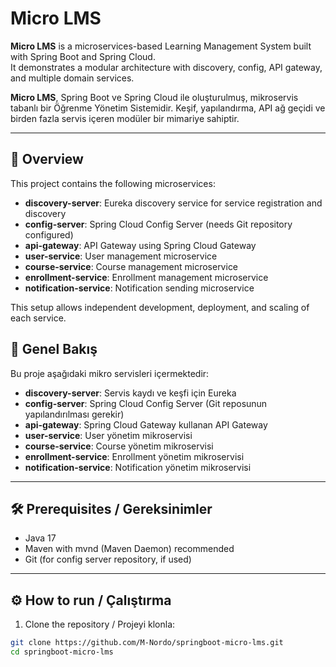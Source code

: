 # Micro LMS

**Micro LMS** is a microservices-based Learning Management System built with Spring Boot and Spring Cloud.  
It demonstrates a modular architecture with discovery, config, API gateway, and multiple domain services.

**Micro LMS**, Spring Boot ve Spring Cloud ile oluşturulmuş, mikroservis tabanlı bir Öğrenme Yönetim Sistemidir.
Keşif, yapılandırma, API ağ geçidi ve birden fazla servis içeren modüler bir mimariye sahiptir.

---

## 🚀 Overview

This project contains the following microservices:

- **discovery-server**: Eureka discovery service for service registration and discovery  
- **config-server**: Spring Cloud Config Server (needs Git repository configured)  
- **api-gateway**: API Gateway using Spring Cloud Gateway  
- **user-service**: User management microservice  
- **course-service**: Course management microservice  
- **enrollment-service**: Enrollment management microservice  
- **notification-service**: Notification sending microservice  

This setup allows independent development, deployment, and scaling of each service.

## 🚀 Genel Bakış

Bu proje aşağıdaki mikro servisleri içermektedir:

- **discovery-server**: Servis kaydı ve keşfi için Eureka
- **config-server**: Spring Cloud Config Server (Git reposunun yapılandırılması gerekir)
- **api-gateway**: Spring Cloud Gateway kullanan API Gateway
- **user-service**: User yönetim mikroservisi 
- **course-service**: Course yönetim mikroservisi  
- **enrollment-service**: Enrollment yönetim mikroservisi 
- **notification-service**: Notification yönetim mikroservisi 

---

## 🛠 Prerequisites / Gereksinimler

- Java 17  
- Maven with mvnd (Maven Daemon) recommended  
- Git (for config server repository, if used)  

---

## ⚙️ How to run / Çalıştırma

1. Clone the repository / Projeyi klonla:

```bash
git clone https://github.com/M-Nordo/springboot-micro-lms.git
cd springboot-micro-lms
```
